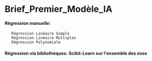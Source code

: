 # Brief_Premier_Modèle_IA

#### Régression manuelle: 
       Régression Linéaire Simple 
       Régression Linéaire Multiples
       Régression Polynomiale
  
#### Régression via bibliothèques: Scikit-Learn sur l'ensemble des exos
